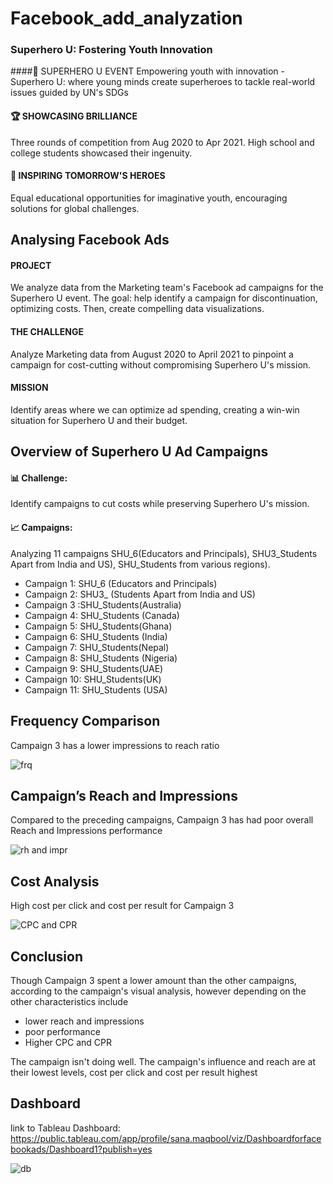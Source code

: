 # Facebook_add_analyzation
### Superhero U: Fostering Youth Innovation
####🌟 SUPERHERO U EVENT
Empowering youth with innovation - Superhero U: where young minds create superheroes to tackle real-world issues guided by UN's SDGs
#### 🏆 SHOWCASING BRILLIANCE
Three rounds of competition from Aug 2020 to Apr 2021. High school and college students showcased their ingenuity.
#### 🚀 INSPIRING TOMORROW'S HEROES
Equal educational opportunities for imaginative youth, encouraging solutions for global challenges.

## Analysing Facebook Ads
#### PROJECT
We analyze data from the Marketing team's Facebook ad campaigns for the Superhero U event. The goal: help identify a campaign for discontinuation, optimizing costs. Then, create compelling data visualizations.
#### THE CHALLENGE
Analyze Marketing data from August 2020 to April 2021 to pinpoint a campaign for cost-cutting without compromising Superhero U's mission.
#### MISSION
Identify areas where we can optimize ad spending, creating a win-win situation for Superhero U and their budget.

## Overview of Superhero U Ad Campaigns
#### 📊 Challenge: 
Identify campaigns to cut costs while preserving Superhero U's mission.
#### 📈 Campaigns: 
Analyzing 11 campaigns SHU_6(Educators and Principals), SHU3_Students Apart from India and US), SHU_Students from various regions).

- Campaign 1: SHU_6 (Educators and Principals)
- Campaign 2: SHU3_ (Students Apart from India and US)
- Campaign 3 :SHU_Students(Australia)
- Campaign 4: SHU_Students (Canada)
- Campaign 5: SHU_Students(Ghana)
- Campaign 6: SHU_Students (India)
- Campaign 7: SHU_Students(Nepal)
- Campaign 8: SHU_Students (Nigeria)
- Campaign 9: SHU_Students(UAE)
- Campaign 10: SHU_Students(UK)
- Campaign 11: SHU_Students (USA)

## Frequency Comparison
Campaign 3 has a lower impressions to reach ratio

![frq](https://github.com/SanaMQB/Facebook_add_analyzation/assets/139436888/ee59a330-8f1f-49b2-8af7-ec5add9b9f58)


## Campaign’s Reach and Impressions
Compared to the preceding campaigns, Campaign 3 has had poor overall Reach and Impressions performance

![rh and impr](https://github.com/SanaMQB/Facebook_add_analyzation/assets/139436888/bfa6a49b-8271-432f-a3f5-42b09944d2dd)

## Cost Analysis
High cost per click and cost per result for Campaign 3

![CPC and CPR](https://github.com/SanaMQB/Facebook_add_analyzation/assets/139436888/9bbc8cd1-5adb-45d4-973a-5bbee837e292)

## Conclusion
Though Campaign 3 spent a lower amount than the other campaigns, according to the campaign's visual analysis, however depending on the other characteristics include

- lower reach and impressions
- poor performance
- Higher CPC and CPR
  
The campaign isn't doing well. The campaign's influence and reach are at their lowest
levels, cost per click and cost per result highest

## Dashboard 
link to Tableau Dashboard: https://public.tableau.com/app/profile/sana.maqbool/viz/Dashboardforfacebookads/Dashboard1?publish=yes

![db](https://github.com/SanaMQB/Facebook_add_analyzation/assets/139436888/8fa8a962-4239-4d86-bb29-e7cdd51ae6a0)

